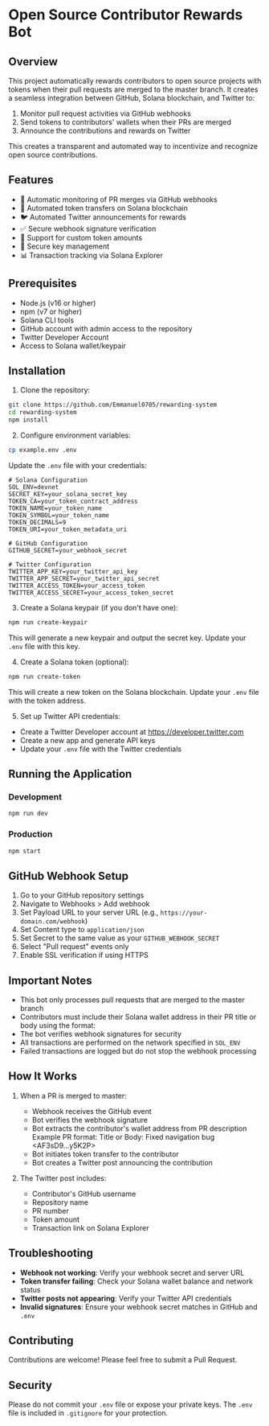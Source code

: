 # Open Source Contributor Rewards Bot

## Overview

This project automatically rewards contributors to open source projects with tokens when their pull requests are merged to the master branch. It creates a seamless integration between GitHub, Solana blockchain, and Twitter to:

1. Monitor pull request activities via GitHub webhooks
2. Send tokens to contributors' wallets when their PRs are merged
3. Announce the contributions and rewards on Twitter

This creates a transparent and automated way to incentivize and recognize open source contributions.

## Features

- 🔄 Automatic monitoring of PR merges via GitHub webhooks
- 💎 Automated token transfers on Solana blockchain
- 🐦 Automated Twitter announcements for rewards
- ✅ Secure webhook signature verification
- 💫 Support for custom token amounts
- 🔐 Secure key management
- 📊 Transaction tracking via Solana Explorer

## Prerequisites

- Node.js (v16 or higher)
- npm (v7 or higher)
- Solana CLI tools
- GitHub account with admin access to the repository
- Twitter Developer Account
- Access to Solana wallet/keypair

## Installation

1. Clone the repository:

```bash
git clone https://github.com/Emmanuel0705/rewarding-system
cd rewarding-system
npm install
```

2. Configure environment variables:

```bash
cp example.env .env
```

Update the `.env` file with your credentials:

```env
# Solana Configuration
SOL_ENV=devnet
SECRET_KEY=your_solana_secret_key
TOKEN_CA=your_token_contract_address
TOKEN_NAME=your_token_name
TOKEN_SYMBOL=your_token_name
TOKEN_DECIMALS=9
TOKEN_URI=your_token_metadata_uri

# GitHub Configuration
GITHUB_SECRET=your_webhook_secret

# Twitter Configuration
TWITTER_APP_KEY=your_twitter_api_key
TWITTER_APP_SECRET=your_twitter_api_secret
TWITTER_ACCESS_TOKEN=your_access_token
TWITTER_ACCESS_SECRET=your_access_token_secret
```

3. Create a Solana keypair (if you don't have one):

```bash
npm run create-keypair
```

This will generate a new keypair and output the secret key. Update your `.env` file with this key.

4. Create a Solana token (optional):

```bash
npm run create-token
```

This will create a new token on the Solana blockchain. Update your `.env` file with the token address.

5. Set up Twitter API credentials:

- Create a Twitter Developer account at https://developer.twitter.com
- Create a new app and generate API keys
- Update your `.env` file with the Twitter credentials

## Running the Application

### Development

```bash
npm run dev
```

### Production

```bash
npm start
```

## GitHub Webhook Setup

1. Go to your GitHub repository settings
2. Navigate to Webhooks > Add webhook
3. Set Payload URL to your server URL (e.g., `https://your-domain.com/webhook`)
4. Set Content type to `application/json`
5. Set Secret to the same value as your `GITHUB_WEBHOOK_SECRET`
6. Select "Pull request" events only
7. Enable SSL verification if using HTTPS

## Important Notes

- This bot only processes pull requests that are merged to the master branch
- Contributors must include their Solana wallet address in their PR title or body using the format: <your-sol-wallet-address-here>
- The bot verifies webhook signatures for security
- All transactions are performed on the network specified in `SOL_ENV`
- Failed transactions are logged but do not stop the webhook processing

## How It Works

1. When a PR is merged to master:

   - Webhook receives the GitHub event
   - Bot verifies the webhook signature
   - Bot extracts the contributor's wallet address from PR description
     Example PR format:
     Title or Body: Fixed navigation bug <AF3sD9...y5K2P>
   - Bot initiates token transfer to the contributor
   - Bot creates a Twitter post announcing the contribution

2. The Twitter post includes:
   - Contributor's GitHub username
   - Repository name
   - PR number
   - Token amount
   - Transaction link on Solana Explorer

## Troubleshooting

- **Webhook not working**: Verify your webhook secret and server URL
- **Token transfer failing**: Check your Solana wallet balance and network status
- **Twitter posts not appearing**: Verify your Twitter API credentials
- **Invalid signatures**: Ensure your webhook secret matches in GitHub and `.env`

## Contributing

Contributions are welcome! Please feel free to submit a Pull Request.

## Security

Please do not commit your `.env` file or expose your private keys. The `.env` file is included in `.gitignore` for your protection.
